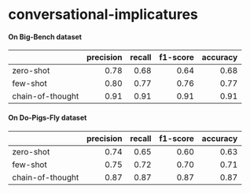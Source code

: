 # conversational-implicatures

#### On Big-Bench dataset
|                  | precision | recall    | f1-score  | accuracy  |
| :--------------- | --------: | --------: | --------: | --------: |
| zero-shot        | 0\.78| 0\.68| 0\.64| 0\.68|
| few-shot         | 0\.80| 0\.77| 0\.76| 0\.77|
| chain-of-thought | 0\.91| 0\.91| 0\.91| 0\.91|


#### On Do-Pigs-Fly dataset
|                  | precision | recall    | f1-score  | accuracy  |
| :--------------- | --------: | --------: | --------: | --------: |
| zero-shot        | 0\.74| 0\.65| 0\.60| 0\.63|
| few-shot         | 0\.75| 0\.72| 0\.70| 0\.71|
| chain-of-thought | 0\.87| 0\.87| 0\.87| 0\.87|
